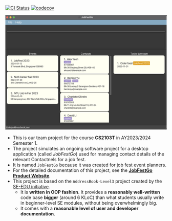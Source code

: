 [![CI Status](https://github.com/AY2324S1-CS2103T-T09-1/tp/workflows/Java%20CI/badge.svg)](https://github.com/AY2324S1-CS2103T-T09-1/tp/actions)
[![codecov](https://codecov.io/gh/AY2324S1-CS2103T-T09-1/tp/branch/master/graph/badge.svg)](https://codecov.io/gh/AY2324S1-CS2103T-T09-1/tp/tree/master)

![Ui](docs/images/Ui.png)

* This is our team project for the course **CS2103T** in AY2023/2024 Semester 1.<br>
* The project simulates an ongoing software project for a desktop application (called _JobFestGo_) used for managing contact details of the relevant Contactnels for a job fest.
* It is named `JobFestGo` because it was created for job fest event planners.
* For the detailed documentation of this project, see the **[JobFestGo Product Website](https://ay2324s1-cs2103t-t09-1.github.io/tp/)**.
* This project is based on the `AddressBook-Level3` project created by the [SE-EDU initiative](https://se-education.org).
  * It is **written in OOP fashion**. It provides a **reasonably well-written** code base **bigger** (around 6 KLoC) than what students usually write in beginner-level SE modules, without being overwhelmingly big.
  * It comes with a **reasonable level of user and developer documentation**.
